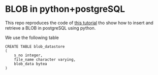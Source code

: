 # BLOB in python+postgreSQL

This repo reproduces the code of [this tutorial](https://www.geeksforgeeks.org/handling-postgresql-blob-data-in-python/) tho show how to insert and retrieve a BLOB in postgreSQL using python.

We use the following table

```
CREATE TABLE blob_datastore
(
    s_no integer,
    file_name character varying,
    blob_data bytea
)
```
